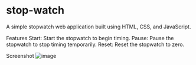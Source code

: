 # stop-watch

A simple stopwatch web application built using HTML, CSS, and JavaScript.

Features
Start: Start the stopwatch to begin timing.
Pause: Pause the stopwatch to stop timing temporarily.
Reset: Reset the stopwatch to zero.

Screenshot
![image](https://github.com/VINAY17B/stop-watch/assets/136225807/ef278160-a1d8-4d48-9062-8261d9d4177d)
